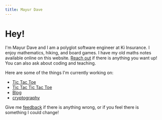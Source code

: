 ```yaml
---
title: Mayur Dave
---
```


# Hey!

I'm Mayur Dave and I am a polyglot software engineer at Ki Insurance. I enjoy mathematics, hiking, and board games. I have my old maths notes available online on this website. [Reach out](contact "Contact me") if there is anything
you want up! You can also ask about coding and teaching.

Here are some of the things I'm currently working on:

- [Tic Tac Toe](tic-tac-toe.html)
- [Tic Tac Tic Tac Toe](tic-tac-tic-tac-toe.html "Ultimate Tic Tac Toe")
- [Blog](blog.html "Personal Blog")
- [cryptography](https://mdave16.github.io/cryptography "Visualisation of basic ciphers")

Give me [feedback](contact "Contact me") if there is anything wrong, or if you
feel there is something I could change!
